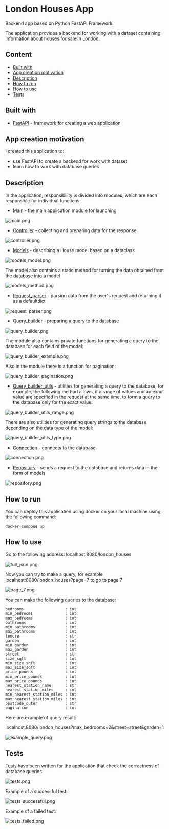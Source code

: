 # London Houses App
Backend app based on Python FastAPI Framework.

The application provides a backend for working with a dataset containing information about houses for sale in London.

## Content

- [Built with](#built-with)
- [App creation motivation](#app-creation-motivation)
- [Description](#description)
- [How to run](#how-to-run)
- [How to use](#how-to-use)
- [Tests](#tests)


## Built with

- [FastAPI](https://fastapi.tiangolo.com/) - framework for creating a web application


## App creation motivation

I created this application to:
- use FastAPI to create a backend for work with dataset
- learn how to work with database queries


## Description

In the application, responsibility is divided into modules, which are each responsible for individual functions:

- [Main](https://github.com/fomaaq/London-House-App/blob/main/main.py) - the main application module for launching

![main.png](https://github.com/fomaaq/London-House-App/blob/main/imgs/main.png)

- [Controller](https://github.com/fomaaq/London-House-App/blob/main/controller.py) - collecting and preparing data for the response

![controller.png](https://github.com/fomaaq/London-House-App/blob/main/imgs/controller.png)

- [Models](https://github.com/fomaaq/London-House-App/blob/main/models.py) - describing a House model based on a dataclass

![models_model.png](https://github.com/fomaaq/London-House-App/blob/main/imgs/models_model.png)

The model also contains a static method for turning the data obtained from the database into a model

![models_method.png](https://github.com/fomaaq/London-House-App/blob/main/imgs/models_method.png)

- [Request_parser](https://github.com/fomaaq/London-House-App/blob/main/request_parser.py) - parsing data from the user's request and returning it as a defaultdict

![request_parser.png](https://github.com/fomaaq/London-House-App/blob/main/imgs/request_parser.png)

- [Query_builder](https://github.com/fomaaq/London-House-App/blob/main/query_builder.py) - preparing a query to the database

![query_builder.png](https://github.com/fomaaq/London-House-App/blob/main/imgs/query_builder.png)

The module also contains private functions for generating a query to the database for each field of the model:

![query_builder_example.png](https://github.com/fomaaq/London-House-App/blob/main/imgs/query_builder_example.png)

Also in the module there is a function for pagination:

![query_builder_pagination.png](https://github.com/fomaaq/London-House-App/blob/main/imgs/query_builder_pagination.png)

- [Query_builder_utils](https://github.com/fomaaq/London-House-App/blob/main/query_builder_utils.py) - utilities for generating a query to the database, for example, the following method allows, if a range of values and an exact value are specified in the request at the same time, to form a query to the database only for the exact value:

![query_builder_utils_range.png](https://github.com/fomaaq/London-House-App/blob/main/imgs/query_builder_utils_range.png)

There are also utilities for generating query strings to the database depending on the data type of the model:

![query_builder_utils_type.png](https://github.com/fomaaq/London-House-App/blob/main/imgs/query_builder_utils_type.png)

- [Connection](https://github.com/fomaaq/London-House-App/blob/main/connection.py) - connects to the database

![connection.png](https://github.com/fomaaq/London-House-App/blob/main/imgs/connection.png)

- [Repository](https://github.com/fomaaq/London-House-App/blob/main/repository.py) - sends a request to the database and returns data in the form of models

![repository.png](https://github.com/fomaaq/London-House-App/blob/main/imgs/repository.png)


## How to run

You can deploy this application using docker on your local machine using the following command:
```
docker-compose up
```

## How to use

Go to the following address: localhost:8080/london_houses

![full_json.png](https://github.com/fomaaq/London-House-App/blob/main/imgs/full_json.png)

Now you can try to make a query, for example localhost:8080/london_houses?page=7 to go to page 7

![page_7.png](https://github.com/fomaaq/London-House-App/blob/main/imgs/page_7.png)

You can make the following queries to the database:

```
bedrooms                  : int
min_bedrooms              : int
max_bedrooms              : int
bathrooms                 : int
min_bathrooms             : int
max_bathrooms             : int
tenure                    : str
garden                    : int
min_garden                : int
max_garden                : int
street                    : str
size_sqft                 : int
min_size_sqft             : int
max_size_sqft             : int
price_pounds              : int
min_price_pounds          : int
max_price_pounds          : int
nearest_station_name      : str
nearest_station_miles     : int
min_nearest_station_miles : int
max_nearest_station_miles : int
postcode_outer            : str
pagination                : int
```

Here are example of query result:

localhost:8080/london_houses?max_bedrooms=2&street=street&garden=1

![example_query.png](https://github.com/fomaaq/London-House-App/blob/main/imgs/example_query.png)


## Tests

[Tests](https://github.com/fomaaq/London-House-App/blob/main/tests.py) have been written for the application that check the correctness of database queries

![tests.png](https://github.com/fomaaq/London-House-App/blob/main/imgs/tests.png)

Example of a successful test:

![tests_successful.png](https://github.com/fomaaq/London-House-App/blob/main/imgs/test_successful.png)

Example of a failed test:

![tests_failed.png](https://github.com/fomaaq/London-House-App/blob/main/imgs/test_failed.png)